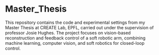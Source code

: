 # Master_Thesis
This repository contains the code and experimental settings from my Master Thesis at CREATE Lab, EPFL, carried out under the supervision of professor Josie Hughes. The project focuses on vision-based reconstruction and feedback control of a soft robotic arm, combining machine learning, computer vision, and soft robotics for closed-loop control.
